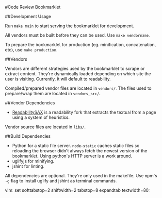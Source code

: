 #Code Review Bookmarklet

##Development Usage

Run `make main` to start serving the bookmarklet for development.

All vendors must be built before they can be used. Use `make vendorname`.

To prepare the bookmarklet for production (eg. minification, concatenation,
etc), use `make production`.

##Vendors

Vendors are different strategies used by the bookmarklet to scrape or extract
content. They're dynamically loaded depending on which site the user is
visiting. Currently, it will default to readability.

Compiled/prepared vendor files are located in `vendors/`. The files used to
prepare/wrap them are located in `vendors_src/`.

##Vendor Dependencies

* [ReadabilitySAX](https://github.com/fb55/readabilitySAX) is a readability
  fork that extracts the textual from a page using a system of heuristics.

Vendor source files are located in `libs/`.

##Build Dependencies

* Python for a static file server. `node-static` caches static files so
  reloading the browser didn't always fetch the newest version of the
  bookmarklet. Using python's HTTP server is a work around.
* uglifyjs for minifying.
* jshint for linting.

All dependencies are optional. They're only used in the makefile. Use npm's
`-g` flag to install uglify and jshint as terminal commands. 

vim: set softtabstop=2 shiftwidth=2 tabstop=8 expandtab textwidth=80:
